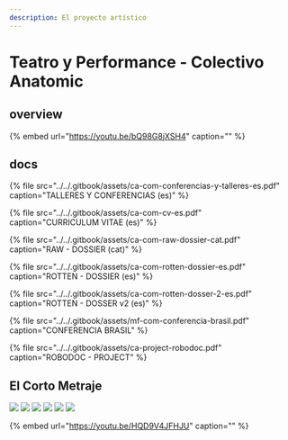 ```yaml
---
description: El proyecto artístico
---
```


# Teatro y Performance - Colectivo Anatomic

## overview

{% embed url="https://youtu.be/bQ98G8jXSH4" caption="" %}

## docs

{% file src="../../.gitbook/assets/ca-com-conferencias-y-talleres-es.pdf" caption="TALLERES Y CONFERENCIAS \(es\)" %}

{% file src="../../.gitbook/assets/ca-com-cv-es.pdf" caption="CURRICULUM VITAE \(es\)" %}

{% file src="../../.gitbook/assets/ca-com-raw-dossier-cat.pdf" caption="RAW - DOSSIER \(cat\)" %}

{% file src="../../.gitbook/assets/ca-com-rotten-dossier-es.pdf" caption="ROTTEN - DOSSIER \(es\)" %}

{% file src="../../.gitbook/assets/ca-com-rotten-dosser-2-es.pdf" caption="ROTTEN - DOSSER v2 \(es\)" %}

{% file src="../../.gitbook/assets/mf-com-conferencia-brasil.pdf" caption="CONFERENCIA BRASIL" %}

{% file src="../../.gitbook/assets/ca-project-robodoc.pdf" caption="ROBODOC - PROJECT" %}

## El Corto Metraje

![](../../.gitbook/assets/pre-draw-storyboard-angel-kitch-1-.jpg) ![](../../.gitbook/assets/pre-draw-storyboard-angel-kitch-2-.jpg) ![](../../.gitbook/assets/pre-draw-storyboard-angel-kitch-3-.jpg) ![](../../.gitbook/assets/pre-draw-storyboard-angel-kitch-4-.jpg) ![](../../.gitbook/assets/pre-draw-storyboard-angel-kitch-5-.jpg) ![](../../.gitbook/assets/pre-draw-storyboard-angel-kitch-6-.jpg)

{% embed url="https://youtu.be/HQD9V4JFHJU" caption="" %}

